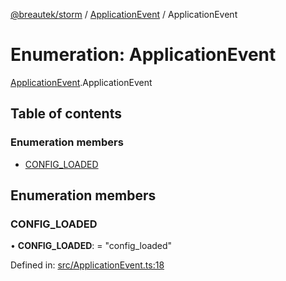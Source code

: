 [@breautek/storm](../README.md) / [ApplicationEvent](../modules/applicationevent.md) / ApplicationEvent

# Enumeration: ApplicationEvent

[ApplicationEvent](../modules/applicationevent.md).ApplicationEvent

## Table of contents

### Enumeration members

- [CONFIG\_LOADED](applicationevent.applicationevent-1.md#config_loaded)

## Enumeration members

### CONFIG\_LOADED

• **CONFIG\_LOADED**: = "config\_loaded"

Defined in: [src/ApplicationEvent.ts:18](https://github.com/breautek/storm/blob/8748493/src/ApplicationEvent.ts#L18)
